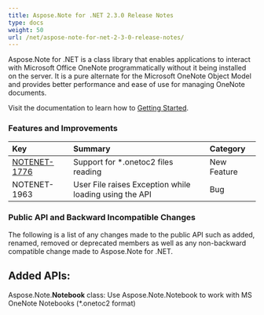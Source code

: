 ```yaml
---
title: Aspose.Note for .NET 2.3.0 Release Notes
type: docs
weight: 50
url: /net/aspose-note-for-net-2-3-0-release-notes/
---
```


Aspose.Note for .NET is a class library that enables applications to interact with Microsoft Office OneNote programmatically without it being installed on the server. It is a pure alternate for the Microsoft OneNote Object Model and provides better performance and ease of use for managing OneNote documents.

Visit the documentation to learn how to [Getting Started](/note/net/getting-started-html/).
### **Features and Improvements**

|**Key** |**Summary** |**Category** |
| :- | :- | :- |
|[NOTENET-1776](/note/net/create-and-load-a-onenote-document-html/)|Support for *.onetoc2 files reading|New Feature |
|NOTENET-1963 |User File raises Exception while loading using the API|Bug |
### **Public API and Backward Incompatible Changes**
The following is a list of any changes made to the public API such as added, renamed, removed or deprecated members as well as any non-backward compatible change made to Aspose.Note for .NET.
## **Added APIs:**
Aspose.Note.**Notebook** class: Use Aspose.Note.Notebook to work with MS OneNote Notebooks (*.onetoc2 format)

